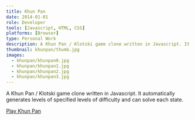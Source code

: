 ```yaml
---
title: Khun Pan
date: 2014-01-01
role: Developer
tools: [Javascript, HTML, CSS]
platforms: [Browser]
type: Personal Work
description: A Khun Pan / Klotski game clone written in Javascript. It automatically generates levels of specified levels of difficulty and can solve each state.
thumbnail: khunpan/thumb.jpg
images:
  - khunpan/khunpan0.jpg
  - khunpan/khunpan1.jpg
  - khunpan/khunpan2.jpg
  - khunpan/khunpan3.jpg
---
```

A Khun Pan / Klotski game clone written in Javascript. It automatically generates levels of specified levels of difficulty and can solve each state.

[Play Khun Pan](http://andreashackel.de/khunpan)
